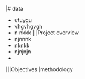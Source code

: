 |# data
- utuygu
- vhgvhgvgh
- n nkkk
|||Project overview
- njnnnk
- nknkk
- njnjnjn
- 
|||Objectives
|methodology

